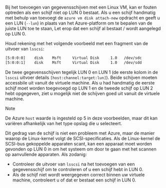 Bij het toevoegen van gegevensschijven met een Linux VM, kan er fouten optreden als een schijf niet op LUN 0 bestaat. Als u een schijf handmatig met behulp van toevoegt de `azure vm disk attach-new` opdracht en geeft u een LUN (`--lun`) in plaats van het Azure-platform om te bepalen van de juiste LUN toe te staan, Let erop dat een schijf al bestaat / wordt aangelegd op LUN 0. 

Houd rekening met het volgende voorbeeld met een fragment van de uitvoer van `lsscsi`:

```bash
[5:0:0:0]    disk    Msft     Virtual Disk     1.0   /dev/sdc 
[5:0:0:1]    disk    Msft     Virtual Disk     1.0   /dev/sdd 
```

De twee gegevensschijven tegelijk LUN 0 en LUN 1 (de eerste kolom in de `lsscsi` uitvoer details `[host:channel:target:lun]`). Beide schijven moeten accessbile uit vanuit de virtuele machine. Als u had handmatig de eerste schijf moet worden toegevoegd op LUN 1 en de tweede schijf op LUN 2 hebt opgegeven, ziet u mogelijk niet de schijven goed uit vanuit de virtuele machine.

> [!NOTE]
> De Azure `host` waarde is ingesteld op 5 in deze voorbeelden, maar dit kan variëren afhankelijk van het type opslag die u selecteert.
> 
> 

Dit gedrag van de schijf is niet een probleem met Azure, maar de manier waarop de Linux-kernel volgt de SCSI-specificaties. Als de Linux-kernel de SCSI-bus gekoppelde apparaten scant, kan een apparaat moet worden gevonden op LUN 0 in om het systeem om door te gaan met het scannen op aanvullende apparaten. Als zodanig:

* Controleer de uitvoer van `lsscsi` na het toevoegen van een gegevensschijf om te controleren of u een schijf hebt in LUN 0.
* Als de schijf niet wordt weergegeven correct binnen uw virtuele machine, controleert u of dat er bestaat een schijf in LUN 0.

